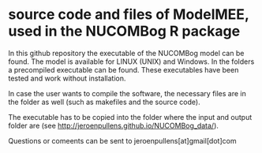 # source code and files of ModelMEE, used in the NUCOMBog R package

In this github repository the executable of the NUCOMBog model can be found. The model is available for LINUX (UNIX) and Windows. In the folders a precompiled executable can be found. These executables have been tested and work without installation.

In case the user wants to compile the software, the necessary files are in the folder as well (such as makefiles and the source code).

The executable has to be copied into the folder where the input and output folder are (see http://jeroenpullens.github.io/NUCOMBog_data/). 

Questions or comeents can be sent to jeroenpullens[at]gmail[dot]com
